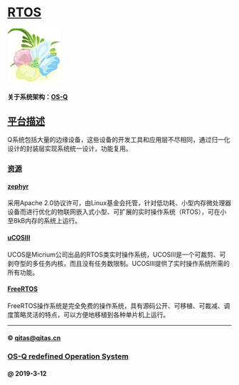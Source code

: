 ﻿# [RTOS](https://github.com/OS-Q/RTOS) 

[![sites](OS-Q/OS-Q.png)](http://www.OS-Q.com)

#### 关于系统架构：[OS-Q](https://github.com/OS-Q/OS-Q)

## [平台描述](https://github.com/OS-Q/RTOS/wiki) 

Q系统包括大量的边缘设备，这些设备的开发工具和应用层不尽相同，通过归一化设计的封装层实现系统统一设计，功能复用。

### [资源](OS-Q/)

#### [zephyr](https://github.com/OS-Q/zephyr)

采用Apache 2.0协议许可，由Linux基金会托管，针对低功耗、小型内存微处理器设备而进行优化的物联网嵌入式小型、可扩展的实时操作系统（RTOS），可在小至8kB内存的系统上运行。

#### [uCOSIII](https://github.com/OS-Q/uCOSIII)

UCOS是Micrium公司出品的RTOS类实时操作系统，UCOSIII是一个可裁剪、可剥夺型的多任务内核，而且没有任务数限制。UCOSIII提供了实时操作系统所需的所有功能。

#### [FreeRTOS](https://github.com/OS-Q/FreeRTOS)

FreeRTOS操作系统是完全免费的操作系统，具有源码公开、可移植、可裁减、调度策略灵活的特点，可以方便地移植到各种单片机上运行。

---

####  © qitas@qitas.cn
###  [OS-Q redefined Operation System](http://www.OS-Q.com)
####  @ 2019-3-12